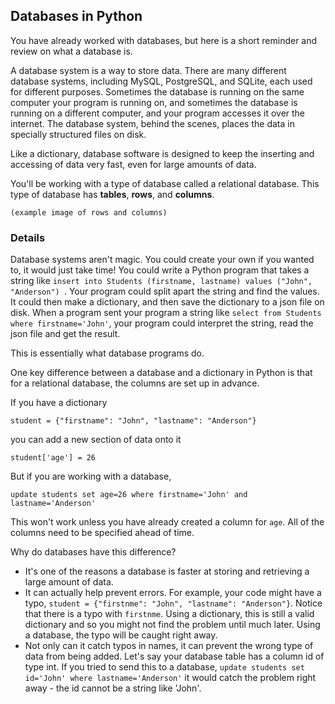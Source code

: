 
## Databases in Python

You have already worked with databases, but here is a short reminder and review on what a database is.

A database system is a way to store data. There are many different database systems, including MySQL, PostgreSQL, and SQLite, each used for different purposes. Sometimes the database is running on the same computer your program is running on, and sometimes the database is running on a different computer, and your program accesses it over the internet. The database system, behind the scenes, places the data in specially structured files on disk.

Like a dictionary, database software is designed to keep the inserting and accessing of data very fast, even for large amounts of data.

You'll be working with a type of database called a relational database. This type of database has **tables**, **rows**, and **columns**.

```
(example image of rows and columns)
```

### Details

Database systems aren't magic. You could create your own if you wanted to, it would just take time! You could write a Python program that takes a string like `insert into Students (firstname, lastname) values ("John", "Anderson") `. Your program could split apart the string and find the values. It could then make a dictionary, and then save the dictionary to a json file on disk. When a program sent your program a string like `select from Students where firstname='John'`, your program could interpret the string, read the json file and get the result.

This is essentially what database programs do. 

One key difference between a database and a dictionary in Python is that for a relational database, the columns are set up in advance.

If you have a dictionary 

`student = {"firstname": "John", "lastname": "Anderson"}`

you can add a new section of data onto it

`student['age'] = 26`

But if you are working with a database,

`update students set age=26 where firstname='John' and lastname='Anderson'`

This won't work unless you have already created a column for `age`. All of the columns need to be specified ahead of time.

Why do databases have this difference?

* It's one of the reasons a database is faster at storing and retrieving a large amount of data.
* It can actually help prevent errors. For example, your code might have a typo, `student = {"firstnme": "John", "lastname": "Anderson"}`. Notice that there is a typo with `firstnme`. Using a dictionary, this is still a valid dictionary and so you might not find the problem until much later. Using a database, the typo will be caught right away.
* Not only can it catch typos in names, it can prevent the wrong type of data from being added. Let's say your database table has a column id of type int. If you tried to send this to a database, `update students set id='John' where lastname='Anderson'` it would catch the problem right away - the id cannot be a string like 'John'.


